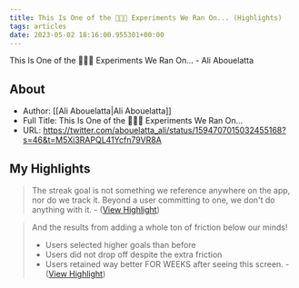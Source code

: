 ```yaml
---
title: This Is One of the 🤯🤯🤯 Experiments We Ran On... (Highlights)
tags: articles
date: 2023-05-02 18:16:00.955301+00:00
---
```

This Is One of the 🤯🤯🤯 Experiments We Ran On... - Ali Abouelatta

## About
- Author: [[Ali Abouelatta|Ali Abouelatta]]
- Full Title: This Is One of the 🤯🤯🤯 Experiments We Ran On...
- URL: https://twitter.com/abouelatta_ali/status/1594707015032455168?s=46&t=M5Xi3RAPQL41Ycfn79VR8A

## My Highlights
> The streak goal is not something we reference anywhere on the app, nor do we track it. Beyond a user committing to one, we don't do anything with it.
\-  ([View Highlight](https://read.readwise.io/read/01gzetv63cwzxtccha36j9g5r2))

> And the results from adding a whole ton of friction below our minds!
> - Users selected higher goals than before 
> - Users did not drop off despite the extra friction 
> - Users retained way better FOR WEEKS after seeing this screen.
\-  ([View Highlight](https://read.readwise.io/read/01gzetv911kjcs1r0rkh08eptx))

